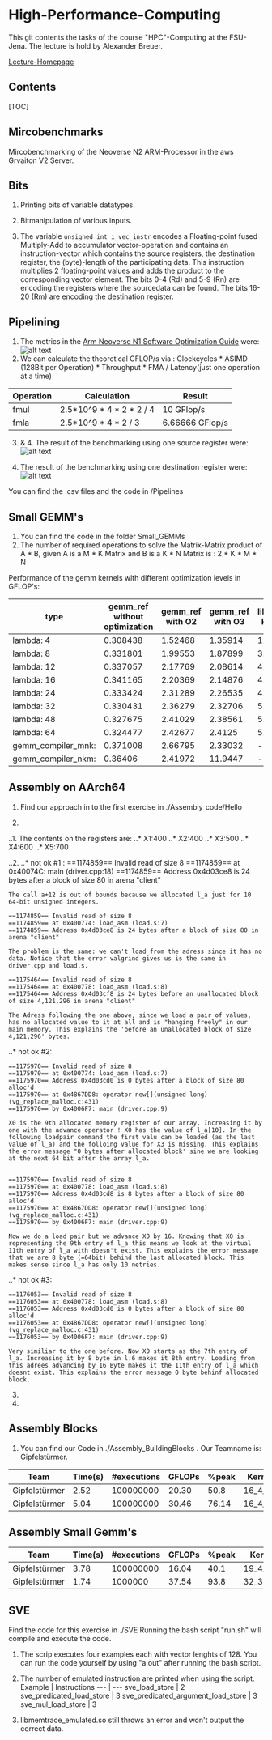 # High-Performance-Computing
This git contents the tasks of the course "HPC"-Computing at the FSU-Jena.
The lecture is hold by Alexander Breuer.


[Lecture-Homepage](https://scalable.uni-jena.de/opt/hpc/index.html)


## Contents

[TOC]

## Mircobenchmarks
Mircobenchmarking of the Neoverse N2 ARM-Processor in the aws Grvaiton V2 Server.


## Bits
1. Printing bits of variable datatypes.

2. Bitmanipulation of various inputs.

3. The variable `unsigned int i_vec_instr` encodes a Floating-point fused Multiply-Add to accumulator vector-operation and contains an instruction-vector which contains the source registers, the destination register, the (byte)-length of the participating data.
This instruction multiplies 2 floating-point values and adds the product to the corresponding vector element. The bits 0-4 (Rd) and 5-9 (Rn) are encoding the registers where the sourcedata can be found. The bits 16-20 (Rm) are encoding the destination register.

## Pipelining
1. The metrics in the [Arm Neoverse N1 Software Optimization Guide](https://developer.arm.com/documentation/swog309707/a) were:
![alt text](https://github.com/Jolles-workm8/HPC/blob/main/Pipelining/fmla_fmul.png)
2. We can calculate the theoretical GFLOP/s via : Clockcycles * ASIMD (128Bit per Operation) * Throughput * FMA / Latency(just one operation at a time)

Operation | Calculation | Result
--- | --- | ---
fmul       | 2.5*10^9 * 4 * 2 * 2 / 4 | 10 GFlop/s      
fmla       | 2.5*10^9 * 4 * 2 / 3     | 6.66666 GFlop/s

3. & 4. The result of the benchmarking using one source register were:
  ![alt text](https://github.com/Jolles-workm8/HPC/blob/main/Pipelining/fmul_fmla_src.png)

5. The result of the benchmarking using one destination register were:
  ![alt text](https://github.com/Jolles-workm8/HPC/blob/main/Pipelining/fmul_fmla_dst.png)

You can find the .csv files and the code in /Pipelines

## Small GEMM's
1. You can find the code in the folder Small_GEMMs
2. The number of required operations to solve the Matrix-Matrix product of A * B, given A is a M * K Matrix and B is a K * N Matrix is :
   2 * K * M * N

Performance of the gemm kernels with different optimization levels in GFLOP's:

type | gemm_ref without optimization | gemm_ref with O2 | gemm_ref with O3 | libxsmm Kernel
--- | --- | --- | --- | ---
lambda: 4 | 0.308438 | 1.52468 | 1.35914 | 1.80327
lambda: 8 | 0.331801 | 1.99553 | 1.87899 | 3.63342
lambda: 12 | 0.337057 | 2.17769 | 2.08614 | 4.45306
lambda: 16 | 0.341165 | 2.20369 | 2.14876 | 4.69007
lambda: 24 | 0.333424 | 2.31289 | 2.26535 | 4.76983
lambda: 32 | 0.330431 | 2.36279 | 2.32706 | 5.02721
lambda: 48 | 0.327675 | 2.41029 | 2.38561 | 5.2072
lambda: 64 | 0.324477 | 2.42677 | 2.4125 | 5.31401
gemm_compiler_mnk: | 0.371008 | 2.66795 | 2.33032 | -
gemm_compiler_nkm: | 0.36406 | 2.41972	| 11.9447 | - 


## Assembly on AArch64

1. Find our approach in to the first exercise in ./Assembly_code/Hello

2. 
..1. The contents on the registers are:
..* X1:400
..* X2:400
..* X3:500
..* X4:600
..* X5:700

..2. 
..* not ok #1 :
    ==1174859== Invalid read of size 8
    ==1174859== at 0x40074C: main (driver.cpp:18)
    ==1174859== Address 0x4d03ce8 is 24 bytes after a block of size 80 in arena "client"

    The call a+12 is out of bounds because we allocated l_a just for 10 64-bit unsigned integers.

    ==1174859== Invalid read of size 8
    ==1174859== at 0x400774: load_asm (load.s:7)
    ==1174859== Address 0x4d03ce8 is 24 bytes after a block of size 80 in arena "client"

    The problem is the same: we can't load from the adress since it has no data. Notice that the error valgrind gives us is the same in driver.cpp and load.s.

    ==1175464== Invalid read of size 8
    ==1175464== at 0x400778: load_asm (load.s:8)
    ==1175464== Address 0x4d03cf8 is 24 bytes before an unallocated block of size 4,121,296 in arena "client"

    The Adress following the one above, since we load a pair of values, has no allocated value to it at all and is "hanging freely" in our main memory. This explains the 'before an unallocated block of size 4,121,296' bytes.


..* not ok #2:

    ==1175970== Invalid read of size 8
    ==1175970== at 0x400774: load_asm (load.s:7)
    ==1175970== Address 0x4d03cd0 is 0 bytes after a block of size 80 alloc'd
    ==1175970== at 0x4867DD8: operator new[](unsigned long) (vg_replace_malloc.c:431)
    ==1175970== by 0x4006F7: main (driver.cpp:9)    

    X0 is the 9th allocated memory register of our array. Increasing it by one with the advance operator ! X0 has the value of l_a[10]. In the following loadpair command the first valu can be loaded (as the last value of l_a) and the folloing value for X3 is missing. This explains the error message "0 bytes after allocated block' sine we are looking at the next 64 bit after the array l_a.


    ==1175970== Invalid read of size 8
    ==1175970== at 0x400778: load_asm (load.s:8)
    ==1175970== Address 0x4d03cd8 is 8 bytes after a block of size 80 alloc'd
    ==1175970== at 0x4867DD8: operator new[](unsigned long) (vg_replace_malloc.c:431)
    ==1175970== by 0x4006F7: main (driver.cpp:9)

    Now we do a load pair but we advance X0 by 16. Knowing that X0 is representing the 9th entry of l_a this means we look at the virtual 11th entry of l_a with doesn't exist. This explains the error message that we are 8 byte (=64bit) behind the last allocated block. This makes sense since l_a has only 10 netries.




..* not ok #3:

    ==1176053== Invalid read of size 8
    ==1176053== at 0x400778: load_asm (load.s:8)
    ==1176053== Address 0x4d03cd0 is 0 bytes after a block of size 80 alloc'd
    ==1176053== at 0x4867DD8: operator new[](unsigned long) (vg_replace_malloc.c:431)
    ==1176053== by 0x4006F7: main (driver.cpp:9)

    Very similiar to the one before. Now X0 starts as the 7th entry of l_a. Increasing it by 8 byte in l:6 makes it 8th entry. Loading from this adrees advancing by 16 Byte makes it the 11th entry of l_a which doesnt exist. This explains the error message 0 byte behinf allocated block.
   

3.

4.

## Assembly Blocks

1. You can find our Code in ./Assembly_BuildingBlocks . Our Teamname is: Gipfelstürmer.

Team | Time(s) | #executions | GFLOPs | %peak | Kernel
--- | --- | --- | --- | --- | ---
Gipfelstürmer | 2.52 | 100000000 | 20.30 | 50.8 | 16_4_4
Gipfelstürmer | 5.04 | 100000000 | 30.46 | 76.14 | 16_4_12

## Assembly Small Gemm's

Team | Time(s) | #executions | GFLOPs | %peak | Kernel
--- | --- | --- | --- | --- | ---
Gipfelstürmer | 3.78 | 100000000 | 16.04 | 40.1 | 19_4_4
Gipfelstürmer | 1.74 | 1000000 | 37.54 | 93.8 | 32_32_32

## SVE

Find the code for this exercise in ./SVE
Running the bash script "run.sh" will compile and execute the code.
1. The scrip executes four examples each with vector lenghts of 128. You can run the code yourself by using "a.out" after running the bash script.
2. The number of emulated instruction are printed when using the script.
Example | Instructions
--- | --- 
sve_load_store | 2
sve_predicated_load_store | 3
sve_predicated_argument_load_store | 3
sve_mul_load_store | 3


3. libmemtrace_emulated.so still throws an error and won't output the correct data.
